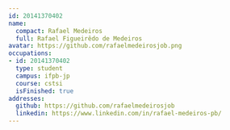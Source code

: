 ```yaml
---
id: 20141370402
name:
  compact: Rafael Medeiros
  full: Rafael Figueirêdo de Medeiros
avatar: https://github.com/rafaelmedeirosjob.png
occupations:
- id: 20141370402
  type: student
  campus: ifpb-jp
  course: cstsi
  isFinished: true
addresses:
  github: https://github.com/rafaelmedeirosjob
  linkedin: https://www.linkedin.com/in/rafael-medeiros-pb/
---
```

